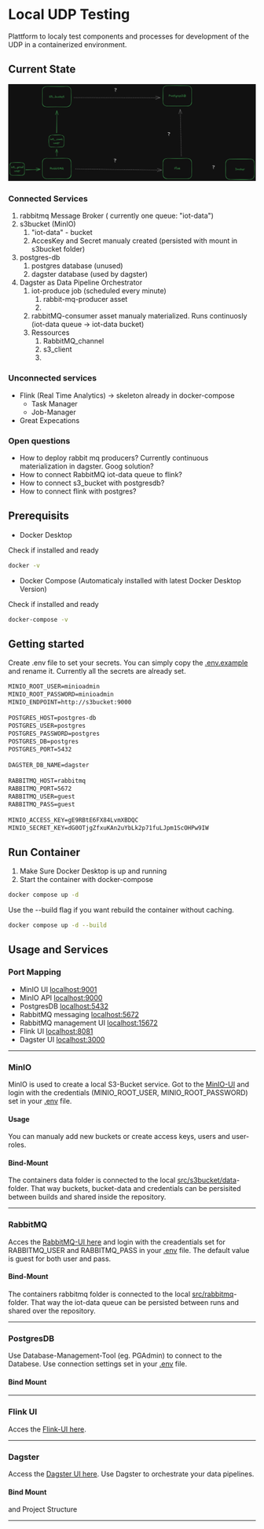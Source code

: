 # Local UDP Testing

Plattform to localy test components and processes for development of the UDP in a containerized environment.

## Current State

![alt text](overview.excalidraw.png)

### Connected Services

1. rabbitmq Message Broker ( currently one queue: "iot-data")
2. s3bucket (MinIO)
   1. "iot-data" - bucket
   2. AccesKey and Secret manualy created (persisted with mount in s3bucket folder)
3. postgres-db
   1. postgres database (unused)
   2. dagster database (used by dagster)
4. Dagster as Data Pipeline Orchestrator
   1. iot-produce job (scheduled every minute)
      1. rabbit-mq-producer asset
      2.
   2. rabbitMQ-consumer asset manualy materialized. Runs continuosly (iot-data queue -> iot-data bucket)
   3. Ressources
      1. RabbitMQ_channel
      2. s3_client
      3.

### Unconnected services

- Flink (Real Time Analytics) -> skeleton already in docker-compose
  - Task Manager
  - Job-Manager
- Great Expecations

### Open **questions**

- How to deploy rabbit mq producers? Currently continuous materialization in dagster. Goog solution?
- How to connect RabbitMQ iot-data queue to flink?
- How to connect s3_bucket with postgresdb?
- How to connect flink with postgres?

## Prerequisits

- Docker Desktop

Check if installed and ready

```bash
docker -v
```

- Docker Compose (Automaticaly installed with latest Docker Desktop Version)

Check if installed and ready

```bash
docker-compose -v
```

## Getting started

Create .env file to set your secrets. You can simply copy the [.env.example](./.env.example) and rename it. Currently all the secrets are already set.

```
MINIO_ROOT_USER=minioadmin
MINIO_ROOT_PASSWORD=minioadmin
MINIO_ENDPOINT=http://s3bucket:9000

POSTGRES_HOST=postgres-db
POSTGRES_USER=postgres
POSTGRES_PASSWORD=postgres
POSTGRES_DB=postgres
POSTGRES_PORT=5432

DAGSTER_DB_NAME=dagster

RABBITMQ_HOST=rabbitmq
RABBITMQ_PORT=5672
RABBITMQ_USER=guest
RABBITMQ_PASS=guest

MINIO_ACCESS_KEY=gE9RBtE6FX84LvmXBDQC
MINIO_SECRET_KEY=dG0OTjgZfxuKAn2uYbLk2p71fuLJpm1ScOHPw9IW
```

## Run Container

1. Make Sure Docker Desktop is up and running
2. Start the container with docker-compose

```bash
docker compose up -d
```

Use the --build flag if you want rebuild the container without caching.

```bash
docker compose up -d --build
```

## Usage and Services

### Port Mapping

- MinIO UI [localhost:9001](http://localhost:9001)
- MinIO API [localhost:9000](http://localhost:9000)
- PostgresDB [localhost:5432](http://localhost:5432)
- RabbitMQ messaging [localhost:5672](http://localhost:5672)
- RabbitMQ management UI [localhost:15672](http://localhost:15672)
- Flink UI [localhost:8081](http://localhost:8081)
- Dagster UI [localhost:3000](http://localhost:3000)

<hr style="height:1px;">

### MinIO

MinIO is used to create a local S3-Bucket service. Got to the [MinIO-UI](http://localhost:9001) and login with the credentials (MINIO_ROOT_USER, MINIO_ROOT_PASSWORD) set in your [.env](./.env) file.

#### Usage

You can manualy add new buckets or create access keys, users and user-roles.

#### Bind-Mount

The containers data folder is connected to the local [src/s3bucket/data](src/s3bucket/data)-folder. That way buckets, bucket-data and credentials can be persisited between builds and shared inside the repository.

<hr style="height:1px;">

### RabbitMQ

Acces the [RabbitMQ-UI here](http://localhost:15672) and login with the creadentials set for RABBITMQ_USER and RABBITMQ_PASS in your [.env](./.env) file. The default value is guest for both user and pass.

#### Bind-Mount

The containers rabbitmq folder is connected to the local [src/rabbitmq](src/rabbitmwq)-folder. That way the iot-data queue can be persisted between runs and shared over the repository.

<hr style="height:1px;">

### PostgresDB

Use Database-Management-Tool (eg. PGAdmin) to connect to the Databese. Use connection settings set in your [.env](./.env) file.

#### Bind Mount

<hr style="height:1px;">

### Flink UI

Acces the [Flink-UI here](http://localhost:8081).

<hr style="height:1px;">

### Dagster

Access the [Dagster UI here](http://localhost:3000). Use Dagster to orchestrate your data pipelines.

#### Bind Mount


 and Project Structure
<hr style="height:1px;">
